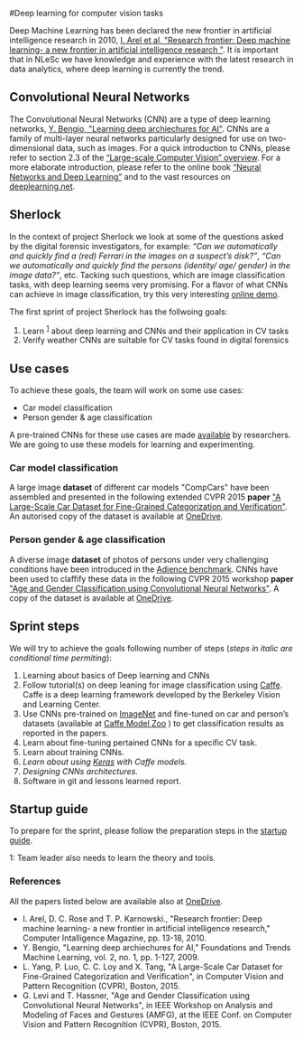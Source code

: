 #Deep learning for computer vision tasks

Deep Machine Learning has been declared the new frontier in artificial intelligence research in 2010, [I. Arel et al, "Research frontier: Deep machine learning- a new frontier in artificial intelligence research "](http://web.eecs.utk.edu/~itamar/Papers/CIM2010.pdf). It is important that in NLeSc we have knowledge and experience with the latest research in data analytics, where deep learning is currently the trend. 

## Convolutional Neural Networks
The Convolutional Neural Networks (CNN) are a type of deep learning networks, [Y. Bengio, "Learning deep archiechures for AI"](http://www.iro.umontreal.ca/~bengioy/papers/ftml.pdf). CNNs are a family of multi-layer neural networks particularly designed for use on two-dimensional data, such as images. For a quick introduction to CNNs, please refer to section 2.3 of the [“Large-scale Computer Vision” overview](https://nlesc.sharepoint.com/sites/mlpr/Shared%20Documents/overview.pdf). For a more elaborate introduction, please refer to the online book [“Neural Networks and Deep Learning”](http://neuralnetworksanddeeplearning.com/index.html) and to the vast resources on [deeplearning.net](http://deaplearning.net). 

## Sherlock
In the context of project Sherlock we look at some of the questions asked by the digital forensic investigators, for example: *“Can we automatically and quickly find a (red) Ferrari in the images on a suspect’s disk?”*, *“Can we automatically and quickly find the persons (identity/ age/ gender) in the image data?”*, etc. Tacking such questions, which are image classification tasks, with deep learning seems very promising. For a flavor of what CNNs can achieve in image classification, try this very interesting [online demo](http://demo.caffe.berkeleyvision.org/). 

The first sprint of project Sherlock has the follwoing goals:

1.	Learn <sup>[1](#footnote1)</sup> about deep learning and CNNs and their application in CV tasks
2.	Verify weather CNNs are suitable for CV tasks found in digital forensics

## Use cases
To achieve these goals, the team will work on some use cases:

* Car model classification
* Person gender & age classification

A pre-trained CNNs for these use cases are made [available](http://caffe.berkeleyvision.org/model_zoo.html) by researchers. We are going to use these models for learning and experimenting.

### Car model classification
A large image **dataset** of different car models "CompCars" have been assembled and presented in the following extended CVPR 2015 **paper** ["A Large-Scale Car Dataset for Fine-Grained Categorization and Verification"](http://www.cv-foundation.org/openaccess/content_cvpr_2015/app/2B_069_ext.pdf). An autorised copy of the dataset is available at [OneDrive](https://nlesc-my.sharepoint.com/personal/e_ranguelova_esciencecenter_nl/_layouts/15/onedrive.aspx#id=%2Fpersonal%2Fe_ranguelova_esciencecenter_nl%2FDocuments%2FSherlock%2FDeepLearning4ComputerVision%2FDatasets%2FCompCars).

### Person gender & age classification
A diverse image **dataset** of photos of persons under very  challenging conditions have been introduced in the [Adience benchmark](http://www.openu.ac.il/home/hassner/Adience/data.html#agegender). CNNs have been used to claffify these data in the following CVPR 2015 workshop **paper** ["Age and Gender Classification using Convolutional Neural Networks"](http://www.openu.ac.il/home/hassner/projects/cnn_agegender/CNN_AgeGenderEstimation.pdf). A copy of the dataset is available at [OneDrive](https://nlesc-my.sharepoint.com/personal/e_ranguelova_esciencecenter_nl/_layouts/15/onedrive.aspx#id=%2Fpersonal%2Fe_ranguelova_esciencecenter_nl%2FDocuments%2FSherlock%2FDeepLearning4ComputerVision%2FDatasets%2FAdienceFaces).

## Sprint steps
We will try to achieve the goals following number of steps (*steps in italic are conditional time permiting*):

1.	Learning about basics of Deep learning and CNNs
2.	Follow tutorial(s) on deep leaning for image classification using [Caffe](http://caffe.berkeleyvision.org/). Caffe is a deep learning framework developed by the Berkeley Vision and Learning Center.
3.	Use CNNs pre-trained on [ImageNet](http://www.image-net.org/) and fine-tuned on car and person’s datasets (available at [Caffe Model Zoo](https://github.com/BVLC/caffe/wiki/Model-Zoo) ) to get classification results as reported in the papers.
4.	Learn about fine-tuning pertained CNNs for a specific CV task. 
5.	Learn about training CNNs. 
6.	*Learn about using [Keras](http://keras.io/) with Caffe models.*
7.	*Designing CNNs architectures.*
8.	Software in git and lessons learned report.

## Startup guide
To prepare for the sprint, please follow the preparation steps in the [startup guide](https://github.com/NLeSC/Sherlock/blob/master/topics/deeplearning/startupguide.md).

<a name="footnote1">1</a>: Team leader also needs to learn the theory and tools.

### References
All the papers listed below are available also at [OneDrive](https://nlesc-my.sharepoint.com/personal/e_ranguelova_esciencecenter_nl/Documents/Forms/All.aspx#InplviewHashaca49138-2f09-41f3-8065-eadee2b27c93=RootFolder%3D%252Fpersonal%252Fe%255Franguelova%255Fesciencecenter%255Fnl%252FDocuments%252FSherlock%252FDeepLearning4ComputerVision%252FPapers).
*   I. Arel, D. C. Rose and T. P. Karnowski., "Research frontier: Deep machine learning- a new frontier in artificial intelligence research," Computer Intalligence Magazine, pp. 13-18, 2010. 
*   Y. Bengio, "Learning deep archiechures for AI," Foundations and Trends Machine Learning, vol. 2, no. 1, pp. 1-127, 2009. 
* 	L. Yang, P. Luo, C. C. Loy and X. Tang, "A Large-Scale Car Dataset for Fine-Grained Categorization and Verification", in Computer Vision and Pattern Recognition (CVPR), Boston, 2015. 
*	G. Levi and T. Hassner, "Age and Gender Classification using Convolutional Neural Networks", in IEEE Workshop on Analysis and Modeling of Faces and Gestures (AMFG), at the IEEE Conf. on Computer Vision and Pattern Recognition (CVPR), Boston, 2015. 
